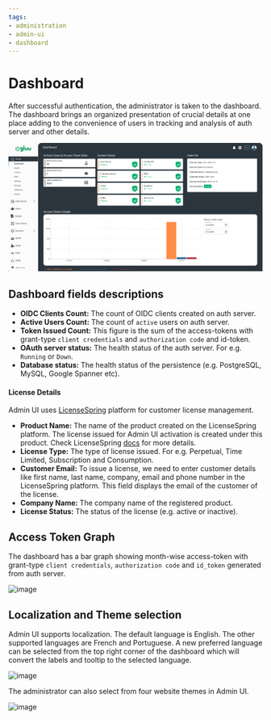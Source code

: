 ```yaml
---
tags:
- administration
- admin-ui
- dashboard
---
```


# Dashboard

After successful authentication, the administrator is taken to the dashboard. The dashboard brings an organized presentation of crucial details at one place adding to the convenience of users in tracking and analysis of auth server and other details.

![image](../../assets/admin-ui/dashboard.png)

## Dashboard fields descriptions

- **OIDC Clients Count:** The count of OIDC clients created on auth server.
- **Active Users Count:** The count of `active` users on auth server.
- **Token Issued Count:** This figure is the sum of the access-tokens with grant-type `client credentials` and `authorization code` and id-token.
- **OAuth server status:** The health status of the auth server. For e.g. `Running` or `Down`.
- **Database status:** The health status of the persistence (e.g. PostgreSQL, MySQL, Google Spanner etc).

#### License Details

Admin UI uses [LicenseSpring](https://licensespring.com/) platform for customer license management.

- **Product Name:** The name of the product created on the LicenseSpring platform. The license issued for Admin UI activation is created under this product. Check LicenseSpring [docs](https://docs.licensespring.com/docs/getting-started#configureyourproductwithinthelicensespringplatform) for more details.
- **License Type:** The type of license issued. For e.g. Perpetual, Time Limited, Subscription and Consumption.
- **Customer Email:** To issue a license, we need to enter customer details like first name, last name, company, email and phone number in the LicenseSpring platform. This field displays the email of the customer of the license.
- **Company Name:** The company name of the registered product.
- **License Status:** The status of the license (e.g. active or inactive).

## Access Token Graph

The dashboard has a bar graph showing month-wise access-token with grant-type `client credentials`, `authorization code` and `id_token` generated from auth server.

![image](../../assets/admin-ui/access-token-graph.png)

## Localization and Theme selection

Admin UI supports localization. The default language is English. The other supported languages are French and Portuguese. A new preferred language can be selected from the top right corner of the dashboard which will convert the labels and tooltip to the selected language.

![image](../../assets/admin-ui/localization.png)

The administrator can also select from four website themes in Admin UI.

![image](../../assets/admin-ui/theme-selection.png)


